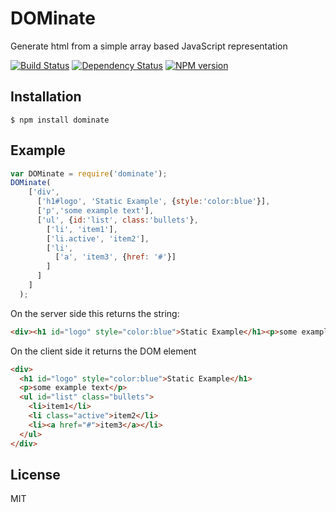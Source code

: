 # DOMinate

  Generate html from a simple array based JavaScript representation

[![Build Status](https://img.shields.io/travis/ForbesLindesay/DOMinate-Server/master.svg)](https://travis-ci.org/ForbesLindesay/DOMinate-Server)
[![Dependency Status](https://img.shields.io/gemnasium/ForbesLindesay/DOMinate.svg)](https://gemnasium.com/ForbesLindesay/DOMinate)
[![NPM version](https://img.shields.io/npm/v/dominate.svg)](http://badge.fury.io/js/dominate)

## Installation

    $ npm install dominate

## Example

```javascript
var DOMinate = require('dominate');
DOMinate(
    ['div',
      ['h1#logo', 'Static Example', {style:'color:blue'}],
      ['p','some example text'],
      ['ul', {id:'list', class:'bullets'},
        ['li', 'item1'],
        ['li.active', 'item2'],
        ['li',
          ['a', 'item3', {href: '#'}]
        ]
      ]
    ]
  );
```

On the server side this returns the string:

```html
<div><h1 id="logo" style="color:blue">Static Example</h1><p>some example text</p><ul id="list" class="bullets"><li>item1</li><li class="active">item2</li><li><a href="#">item3</a></li></ul></div>
```

On the client side it returns the DOM element

```html
<div>
  <h1 id="logo" style="color:blue">Static Example</h1>
  <p>some example text</p>
  <ul id="list" class="bullets">
    <li>item1</li>
    <li class="active">item2</li>
    <li><a href="#">item3</a></li>
  </ul>
</div>
```

## License

  MIT